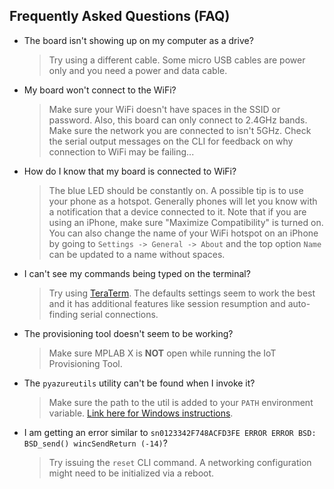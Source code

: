 ## Frequently Asked Questions (FAQ)

- The board isn't showing up on my computer as a drive?

    > Try using a different cable. Some micro USB cables are power only and you need a power and data cable.

- My board won't connect to the WiFi?

    > Make sure your WiFi doesn't have spaces in the SSID or password. Also, this board can only connect to 2.4GHz bands. Make sure the network you are connected to isn't 5GHz. Check the serial output messages on the CLI for feedback on why connection to WiFi may be failing...

- How do I know that my board is connected to WiFi?

    > The blue LED should be constantly on. A possible tip is to use your phone as a hotspot. Generally phones will let you know with a notification that a device connected to it. Note that if you are using an iPhone, make sure "Maximize Compatibility" is turned on. You can also change the name of your WiFi hotspot on an iPhone by going to `Settings -> General -> About` and the top option `Name` can be updated to a name without spaces.

- I can't see my commands being typed on the terminal?

    > Try using [TeraTerm](https://osdn.net/projects/ttssh2/releases/). The defaults settings seem to work the best and it has additional features like session resumption and auto-finding serial connections.

- The provisioning tool doesn't seem to be working?

    > Make sure MPLAB X is **NOT** open while running the IoT Provisioning Tool.

- The `pyazureutils` utility can't be found when I invoke it?

    > Make sure the path to the util is added to your `PATH` environment variable. [Link here for Windows instructions](https://docs.microsoft.com/previous-versions/office/developer/sharepoint-2010).

- I am getting an error similar to `sn0123342F748ACFD3FE ERROR ERROR BSD: BSD_send() wincSendReturn (-14)`?

    > Try issuing the `reset` CLI command. A networking configuration might need to be initialized via a reboot.
